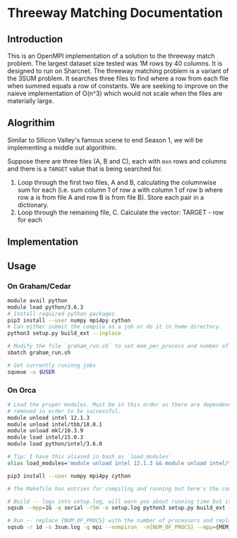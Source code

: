 # Threeway Matching Documentation

## Introduction

This is an OpenMPI implementation of a solution to the threeway match problem. The largest dataset size tested was 1M rows by 40 columns. It is designed to run on Sharcnet. The threeway matching problem is a variant of the 3SUM problem. It searches three files to find where a row from each file when summed equals a row of constants. We are seeking to improve on the naieve implementation of O(n^3) which would not scale when the files are materially large.



## Alogrithim

Similar to SIlicon Valley's famous scene to end Season 1, we will be implementing a middle out algorithim.

Suppose there are three files (A, B and C), each with `mxn` rows and columns and there is a `TARGET` value that is being searched for.

1. Loop through the first two files, A and B, calculating the columnwise sum for each (i.e. sum column 1 of row a with column 1 of row b where row a is from file A and row B is from file B). Store each pair in a dictionary.
2. Loop through the remaining file, C. Calculate the vector: TARGET - row for each

## Implementation



## Usage

### On Graham/Cedar

```bash
module avail python
module load python/3.6.3
# Install required python packages
pip3 install --user numpy mpi4py cython
# Can either submit the compile as a job or do it in home directory.
python3 setup.py build_ext --inplace

# Modify the file `graham_run.sh` to set mem_per_process and number of procs
sbatch graham_run.sh

# Get currently runinng jobs
squeue -u $USER

```

### On Orca

```bash
# Load the proper modules. Must be in this order as there are dependencies that must be 
# removed in order to be successful.
module unload intel 12.1.3
module unload intel/tbb/18.0.1
module unload mkl/10.3.9
module load intel/15.0.3
module load python/intel/3.6.0

# Tip: I have this aliased in bash as `load_modules`
alias load_modules='module unload intel 12.1.3 && module unload intel/tbb/18.0.1 && module unload mkl/10.3.9 && module load intel/15.0.3  && module load python/intel/3.6.0'

pip3 install --user numpy mpi4py cython

# The Makefile has entries for compiling and running but here's the commands:

# Build -- logs into setup.log, will warn you about running time but it's ignorable
sqsub --mpp=1G -q serial -r5m -o setup.log python3 setup.py build_ext --inplace

# Run -- replace {NUM_OF_PROCS} with the number of processors and replace {MEM_PER_PROC} with the memory per process. I typically use values 8 proc's and 12G.
sqsub -r 1d -o 3sum.log -q mpi --nompirun  -n{NUM_OF_PROCS} --mpp={MEM_PER_PROC}G mpiexec -n {NUM_OF_PROCS} python3 run.py
```

